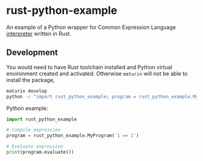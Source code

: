# rust-python-example

An example of a Python wrapper for Common Expression Language [interpreter](https://github.com/clarkmcc/cel-rust) written in Rust.

## Development

You would need to have Rust toolchain installed and Python virtual environment created and activated.
Otherwise `maturin` will not be able to install the package,

```bash
maturin develop
python -c "import rust_python_example; program = rust_python_example.MyProgram('1 == 1'); print(program.evaluate());"
```

Python example:
```python
import rust_python_example

# Compile expression
program = rust_python_example.MyProgram('1 == 1')

# Evaluate expression
print(program.evaluate())
```
